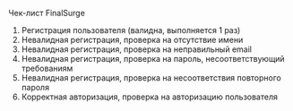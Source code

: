 Чек-лист FinalSurge
1. Регистрация пользователя (валидна, выполняется 1 раз)
2. Невалидная регистрация, проверка на отсутствие имени
3. Невалидная регистрация, проверка на неправильный email
4. Невалидная регистрация, проверка на пароль, несоответствующий требованиям
5. Невалидная регистрация, проверка на несоответствия повторного пароля
6. Корректная авторизация, проверка на авторизацию пользователя